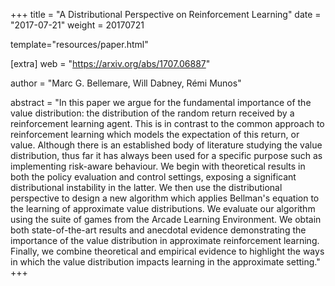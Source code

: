 +++
title = "A Distributional Perspective on Reinforcement Learning"
date = "2017-07-21"
weight = 20170721

template="resources/paper.html"

[extra]
web = "https://arxiv.org/abs/1707.06887"

author = "Marc G. Bellemare, Will Dabney, Rémi Munos"

abstract = "In this paper we argue for the fundamental importance of the value distribution: the distribution of the random return received by a reinforcement learning agent. This is in contrast to the common approach to reinforcement learning which models the expectation of this return, or value. Although there is an established body of literature studying the value distribution, thus far it has always been used for a specific purpose such as implementing risk-aware behaviour. We begin with theoretical results in both the policy evaluation and control settings, exposing a significant distributional instability in the latter. We then use the distributional perspective to design a new algorithm which applies Bellman's equation to the learning of approximate value distributions. We evaluate our algorithm using the suite of games from the Arcade Learning Environment. We obtain both state-of-the-art results and anecdotal evidence demonstrating the importance of the value distribution in approximate reinforcement learning. Finally, we combine theoretical and empirical evidence to highlight the ways in which the value distribution impacts learning in the approximate setting."
+++